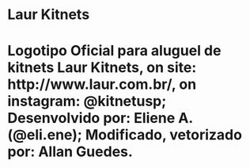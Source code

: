 <h1>Laur Kitnets<h1>
Logotipo Oficial para aluguel de kitnets Laur Kitnets, on site: http://www.laur.com.br/, on instagram: @kitnetusp;
Desenvolvido por: Eliene A. (@eli.ene);
Modificado, vetorizado por: Allan Guedes.
